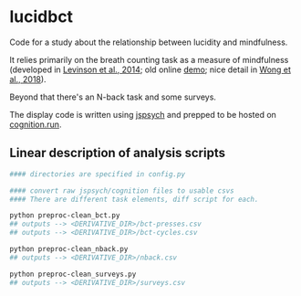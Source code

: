 # lucidbct

Code for a study about the relationship between lucidity and mindfulness.

It relies primarily on the breath counting task as a measure of mindfulness (developed in [Levinson et al., 2014](https://doi.org/10.3389/fpsyg.2014.01202); old online [demo](http://webtasks.keck.waisman.wisc.edu/breath/demo/); nice detail in [Wong et al., 2018](https://doi.org/10.1007/s12671-017-0880-1)).

Beyond that there's an N-back task and some surveys.

The display code is written using [jspsych](https://www.jspsych.org/) and prepped to be hosted on [cognition.run](https://www.cognition.run/).


## Linear description of analysis scripts

```bash
#### directories are specified in config.py

#### convert raw jspsych/cognition files to usable csvs
#### There are different task elements, diff script for each.

python preproc-clean_bct.py
## outputs --> <DERIVATIVE_DIR>/bct-presses.csv
## outputs --> <DERIVATIVE_DIR>/bct-cycles.csv

python preproc-clean_nback.py
## outputs --> <DERIVATIVE_DIR>/nback.csv

python preproc-clean_surveys.py
## outputs --> <DERIVATIVE_DIR>/surveys.csv
```